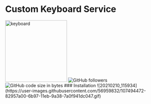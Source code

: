 # Custom Keyboard Service
<img width="198" alt="keyboard" src="https://user-images.githubusercontent.com/56959832/107496154-a3f76580-6b99-11eb-9cb0-2d9d382b44a3.png">
<img alt="GitHub followers" src="https://img.shields.io/github/followers/GalShashua?label=Follow&style=social">
<img alt="GitHub code size in bytes" src="https://img.shields.io/github/languages/code-size/GalShashua/Custom-Keyboard-Service">
### Installation
![20210210_115934](https://user-images.githubusercontent.com/56959832/107494472-82957a00-6b97-11eb-9a38-7a0f941dc047.gif)
